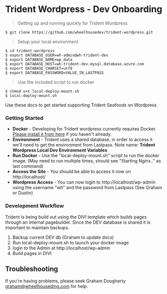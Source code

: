 # Trident Wordpress - Dev Onboarding

> Getting up and running quickly for Trident Wordpress 

```shell
$ git clone https://github.com/wheelhousedev/trident-wordpress.git

```
> Setup your local environment

```shell
$ cd trident-wordpress
$ export DATABASE_USER=wh-admin@wh-trident-dev
$ export DATABASE_NAME=wp_data
$ export DATABASE_HOST=wh-trident-dev.mysql.database.azure.com
$ export DATABASE_CHARSET=utf8
$ export DATABASE_PASSWORD=VALUE_IN_LASTPASS
```

> Use the included script to run docker

```shell
$ chmod u+x local-deploy-mount.sh
$ local-deploy-mount.sh
```

Use these docs to get started supporting Trident Seafoods on Wordpress

### Getting Started

 - **Docker** - Developing for Trident wordpress currently requires Docker. [Please install it from here](https://www.docker.com/products/docker-desktop) if you haven't already.
 - **Environment** - Trident uses a shared database, in order to access it we'll need to get the environment from Lastpass. Note name: **Trident Wordpress Local Dev Environment Variables**
 - **Run Docker** - Use the "local-deploy-mount.sh" script to run the docker image. (May need to run multiple times, should see "Starting Nginx.." as last command)
 - **Access the Site** - You should be able to access it now on http://localhost/
 - **Wordpress Access** - You can now login to http://localhost/wp-admin using the username "wh" and the password from Lastpass (See Graham or Dustin)

### Development Workflow

Trident is being build out using the DIVI template which builds pages through an internal pagebuilder. Since the DEV database is shared it is important to maintain backups.

1. Backup current DEV db (Graham to update docs)
2. Run local-deploy-mount.sh to launch your docker image
3. login to the Admin at http://localhost/wp-admin
3. Build pages in DIVI

## Troubleshooting

 If you're having problems, please seek Graham Dougherty <graham@wheelhousedmg.com> for help.

